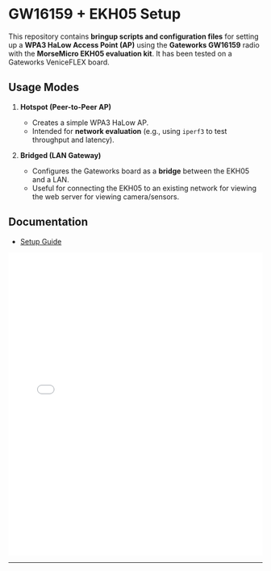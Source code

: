 # GW16159 + EKH05 Setup

This repository contains **bringup scripts and configuration files** for setting up a **WPA3 HaLow Access Point (AP)** using the **Gateworks GW16159** radio with the **MorseMicro EKH05 evaluation kit**. 
It has been tested on a Gateworks VeniceFLEX board.

## Usage Modes

1. **Hotspot (Peer-to-Peer AP)**  
   - Creates a simple WPA3 HaLow AP.  
   - Intended for **network evaluation** (e.g., using `iperf3` to test throughput and latency).  

2. **Bridged (LAN Gateway)**  
   - Configures the Gateworks board as a **bridge** between the EKH05 and a LAN.  
   - Useful for connecting the EKH05 to an existing network for viewing the web server for viewing camera/sensors.  

## Documentation

- [Setup Guide](./docs/GW16159_EKH05_Setup.pdf)  

<embed src="./docs/GW16159_EKH05_Setup.pdf" width="100%" height="600px" type="application/pdf">

---
